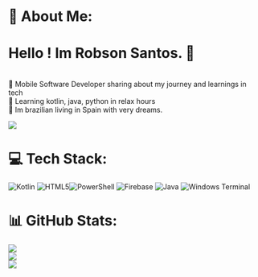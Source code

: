 # 💫 About Me:

<h1>Hello ! Im Robson Santos. 👋</h1><br>🔭 Mobile Software Developer sharing about my journey and learnings in tech<br>🌱 Learning kotlin, java, python in relax hours<br>💬 Im brazilian living in Spain with very dreams.<br>

[![](https://visitcount.itsvg.in/api?id=robsonjso&icon=0&color=0)](https://visitcount.itsvg.in)

# 💻 Tech Stack:
![Kotlin](https://img.shields.io/badge/kotlin-%237F52FF.svg?style=for-the-badge&logo=kotlin&logoColor=white) ![HTML5](https://img.shields.io/badge/html5-%23E34F26.svg?style=for-the-badge&logo=html5&logoColor=white)![PowerShell](https://img.shields.io/badge/PowerShell-%235391FE.svg?style=for-the-badge&logo=powershell&logoColor=white) ![Firebase](https://img.shields.io/badge/firebase-%23039BE5.svg?style=for-the-badge&logo=firebase) ![Java](https://img.shields.io/badge/java-%23ED8B00.svg?style=for-the-badge&logo=openjdk&logoColor=white) ![Windows Terminal](https://img.shields.io/badge/Windows%20Terminal-%234D4D4D.svg?style=for-the-badge&logo=windows-terminal&logoColor=white)

# 📊 GitHub Stats:
![](https://github-readme-stats.vercel.app/api?username=robsonjso&theme=solarized-dark&hide_border=true&include_all_commits=true&count_private=false)<br/>
![](https://github-readme-streak-stats.herokuapp.com/?user=robsonjso&theme=solarized-dark&hide_border=true)<br/>
![](https://github-readme-stats.vercel.app/api/top-langs/?username=robsonjso&theme=solarized-dark&hide_border=true&include_all_commits=true&count_private=false&layout=compact)

<!-- Proudly created with GPRM ( https://gprm.itsvg.in ) -->
<!-- Proudly created with GPRM ( https://gprm.itsvg.in ) -->
